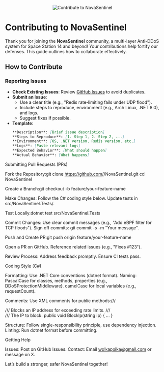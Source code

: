 <p align="center">
  <img src="https://img.shields.io/badge/Contribute-to+NovaSentinel-FF3D7F?style=plastic&logo=git" alt="Contribute to NovaSentinel">
</p>

# Contributing to NovaSentinel

Thank you for joining the **NovaSentinel** community, a multi-layer Anti-DDoS system for Space Station 14 and beyond! Your contributions help fortify our defenses. This guide outlines how to collaborate effectively.

## How to Contribute

### Reporting Issues
- **Check Existing Issues**: Review [GitHub Issues](https://github.com/earnestaxis5546/NovaSentinel/issues) to avoid duplicates.
- **Submit an Issue**:
  - Use a clear title (e.g., "Redis rate-limiting fails under UDP flood").
  - Include steps to reproduce, environment (e.g., Arch Linux, .NET 8.0), and logs.
  - Suggest fixes if possible.
- **Template**:
  ```markdown
  **Description**: [Brief issue description]
  **Steps to Reproduce**: [1. Step 1, 2. Step 2, ...]
  **Environment**: [OS, .NET version, Redis version, etc.]
  **Logs**: [Paste relevant logs]
  **Expected Behavior**: [What should happen]
  **Actual Behavior**: [What happens]

Submitting Pull Requests (PRs)

Fork the Repository:git clone https://github.com/<your-username>/NovaSentinel.git
cd NovaSentinel


Create a Branch:git checkout -b feature/your-feature-name


Make Changes:
Follow the C# coding style below.
Update tests in src/NovaSentinel.Tests/.


Test Locally:dotnet test src/NovaSentinel.Tests


Commit Changes:
Use clear commit messages (e.g., "Add eBPF filter for TCP floods").
Sign off commits: git commit -s -m "Your message".


Push and Create PR:git push origin feature/your-feature-name


Open a PR on GitHub.
Reference related issues (e.g., "Fixes #123").


Review Process:
Address feedback promptly.
Ensure CI tests pass.



Coding Style (C#)

Formatting: Use .NET Core conventions (dotnet format).
Naming:
PascalCase for classes, methods, properties (e.g., DDoSProtectionMiddleware).
camelCase for local variables (e.g., requestCount).


Comments: Use XML comments for public methods:/// <summary>
/// Blocks an IP address for exceeding rate limits.
/// </summary>
/// <param name="ip">The IP to block.</param>
public void BlockIp(string ip) { ... }


Structure: Follow single-responsibility principle, use dependency injection.
Linting: Run dotnet format before committing.

Getting Help

Issues: Post on GitHub Issues.
Contact: Email wolkapoika@gmail.com or message on X.


  



  Let’s build a stronger, safer NovaSentinel together!